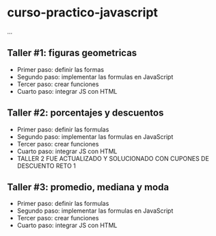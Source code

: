 # curso-practico-javascript

...

## Taller #1: figuras geometricas

- Primer paso: definir las formas
- Segundo paso: implementar las formulas en JavaScript
- Tercer paso: crear funciones 
- Cuarto paso: integrar JS con HTML

## Taller #2: porcentajes y descuentos

- Primer paso: definir las formulas
- Segundo paso: implementar las formulas en JavaScript
- Tercer paso: crear funciones 
- Cuarto paso: integrar JS con HTML
- TALLER 2 FUE ACTUALIZADO Y SOLUCIONADO CON CUPONES DE DESCUENTO RETO 1

## Taller #3: promedio, mediana y moda

- Primer paso: definir las formulas
- Segundo paso: implementar las formulas en JavaScript
- Tercer paso: crear funciones 
- Cuarto paso: integrar JS con HTML